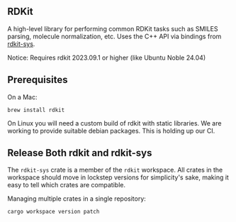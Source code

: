 RDKit
---

A high-level library for performing common RDKit tasks such as SMILES parsing, molecule normalization, etc. Uses
the C++ API via bindings from [rdkit-sys](https://crates.io/crate/rdkit-sys).

Notice: Requires rdkit 2023.09.1 or higher (like Ubuntu Noble 24.04)

Prerequisites
---

On a Mac:

    brew install rdkit

On Linux you will need a custom build of rdkit with static libraries. We are working to provide suitable debian
packages.
This is holding up our CI.

Release Both rdkit and rdkit-sys
---

The `rdkit-sys` crate is a member of the `rdkit` workspace. All crates in the workspace should move in lockstep versions
for simplicity's sake, making it easy to tell which crates are compatible.

Managing multiple crates in a single repository:

    cargo workspace version patch

